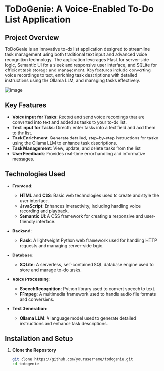 # ToDoGenie: A Voice-Enabled To-Do List Application

## Project Overview

ToDoGenie is an innovative to-do list application designed to streamline task management using both traditional text input and advanced voice recognition technology. The application leverages Flask for server-side logic, Semantic UI for a sleek and responsive user interface, and SQLite for efficient task storage and management. Key features include converting voice recordings to text, enriching task descriptions with detailed instructions using the Ollama LLM, and managing tasks effectively.

![image](https://github.com/user-attachments/assets/9e5e1ad0-e6d2-4142-8bec-5ae5845e8b7c)


## Key Features

- **Voice Input for Tasks**: Record and send voice recordings that are converted into text and added as tasks to your to-do list.
- **Text Input for Tasks**: Directly enter tasks into a text field and add them to the list.
- **Task Enrichment**: Generate detailed, step-by-step instructions for tasks using the Ollama LLM to enhance task descriptions.
- **Task Management**: View, update, and delete tasks from the list.
- **User Feedback**: Provides real-time error handling and informative messages.

## Technologies Used

- **Frontend**: 
  - **HTML** and **CSS**: Basic web technologies used to create and style the user interface.
  - **JavaScript**: Enhances interactivity, including handling voice recording and playback.
  - **Semantic UI**: A CSS framework for creating a responsive and user-friendly interface.

- **Backend**: 
  - **Flask**: A lightweight Python web framework used for handling HTTP requests and managing server-side logic.

- **Database**: 
  - **SQLite**: A serverless, self-contained SQL database engine used to store and manage to-do tasks.

- **Voice Processing**: 
  - **SpeechRecognition**: Python library used to convert speech to text.
  - **FFmpeg**: A multimedia framework used to handle audio file formats and conversions.

- **Text Generation**: 
  - **Ollama LLM**: A language model used to generate detailed instructions and enhance task descriptions.

## Installation and Setup

1. **Clone the Repository**

   ```bash
   git clone https://github.com/yourusername/todogenie.git
   cd todogenie

